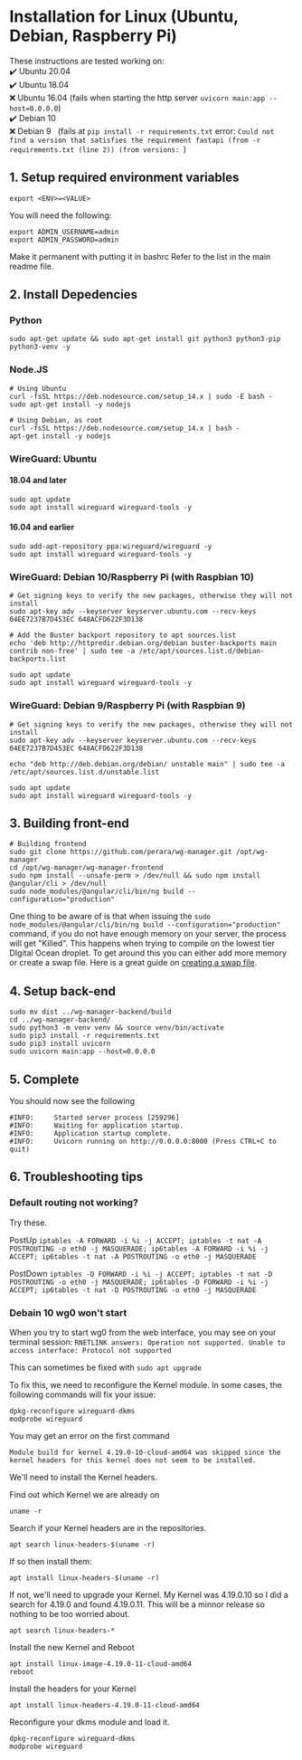 # Installation for Linux (Ubuntu, Debian, Raspberry Pi)
These instructions are tested working on:\
:heavy_check_mark: Ubuntu 20.04\
:heavy_check_mark: Ubuntu 18.04\
:x: Ubuntu 16.04 (fails when starting the http server `uvicorn main:app --host=0.0.0.0`)\
:heavy_check_mark: Debian 10\
:x: Debian 9
&nbsp;&nbsp;(fails at `pip install -r requirements.txt` error: `Could not find a version that satisfies the requirement fastapi (from -r requirements.txt (line 2)) (from versions: `)

## 1. Setup required environment variables
```
export <ENV>=<VALUE>
```
You will need the following:
```
export ADMIN_USERNAME=admin
export ADMIN_PASSWORD=admin
```
Make it permanent with putting it in bashrc
Refer to the list in the main readme file.

## 2. Install Depedencies

### Python
```
sudo apt-get update && sudo apt-get install git python3 python3-pip python3-venv -y
```

### Node.JS
```
# Using Ubuntu
curl -fsSL https://deb.nodesource.com/setup_14.x | sudo -E bash -
sudo apt-get install -y nodejs

# Using Debian, as root
curl -fsSL https://deb.nodesource.com/setup_14.x | bash -
apt-get install -y nodejs
```

### WireGuard: Ubuntu
#### 18.04 and later
```
sudo apt update
sudo apt install wireguard wireguard-tools -y
```
#### 16.04 and earlier
```
sudo add-apt-repository ppa:wireguard/wireguard -y
sudo apt install wireguard wireguard-tools -y
```

### WireGuard: Debian 10/Raspberry Pi (with Raspbian 10)
```
# Get signing keys to verify the new packages, otherwise they will not install
sudo apt-key adv --keyserver keyserver.ubuntu.com --recv-keys 04EE7237B7D453EC 648ACFD622F3D138

# Add the Buster backport repository to apt sources.list
echo 'deb http://httpredir.debian.org/debian buster-backports main contrib non-free' | sudo tee -a /etc/apt/sources.list.d/debian-backports.list

sudo apt update
sudo apt install wireguard wireguard-tools -y
```

### WireGuard: Debian 9/Raspberry Pi (with Raspbian 9)
```
# Get signing keys to verify the new packages, otherwise they will not install
sudo apt-key adv --keyserver keyserver.ubuntu.com --recv-keys 04EE7237B7D453EC 648ACFD622F3D138

echo "deb http://deb.debian.org/debian/ unstable main" | sudo tee -a /etc/apt/sources.list.d/unstable.list

sudo apt update
sudo apt install wireguard wireguard-tools -y
```

## 3. Building front-end
```
# Building frontend
sudo git clone https://github.com/perara/wg-manager.git /opt/wg-manager
cd /opt/wg-manager/wg-manager-frontend
sudo npm install --unsafe-perm > /dev/null && sudo npm install @angular/cli > /dev/null
sudo node_modules/@angular/cli/bin/ng build --configuration="production"
```
One thing to be aware of is that when issuing the `sudo node_modules/@angular/cli/bin/ng build --configuration="production"` command, if you do not have enough memory on your server, the process will get "Killed". This happens when trying to compile on the lowest tier DIgital Ocean droplet. To get around this you can either add more memory or create a swap file. Here is a great guide on [creating a swap file](https://linuxize.com/post/create-a-linux-swap-file/).

## 4. Setup back-end
```
sudo mv dist ../wg-manager-backend/build
cd ../wg-manager-backend/
sudo python3 -m venv venv && source venv/bin/activate
sudo pip3 install -r requirements.txt
sudo pip3 install uvicorn
sudo uvicorn main:app --host=0.0.0.0
```

## 5. Complete
You should now see the following
```
#INFO:     Started server process [259296]
#INFO:     Waiting for application startup.
#INFO:     Application startup complete.
#INFO:     Uvicorn running on http://0.0.0.0:8000 (Press CTRL+C to quit) 
``` 
## 6. Troubleshooting tips
### Default routing not working?
Try these.

PostUp `iptables -A FORWARD -i %i -j ACCEPT; iptables -t nat -A POSTROUTING -o eth0 -j MASQUERADE; ip6tables -A FORWARD -i %i -j ACCEPT; ip6tables -t nat -A POSTROUTING -o eth0 -j MASQUERADE`

PostDown `iptables -D FORWARD -i %i -j ACCEPT; iptables -t nat -D POSTROUTING -o eth0 -j MASQUERADE; ip6tables -D FORWARD -i %i -j ACCEPT; ip6tables -t nat -D POSTROUTING -o eth0 -j MASQUERADE`

### Debain 10 wg0 won't start
When you try to start wg0 from the web interface, you may see on your terminal session:
`RNETLINK answers: Operation not supported. Unable to access interface: Protocol not supported`

This can sometimes be fixed with ```sudo apt upgrade```

To fix this, we need to reconfigure the Kernel module. In some cases, the following commands will fix your issue:
```
dpkg-reconfigure wireguard-dkms
modprobe wireguard
```

You may get an error on the first command
```
Module build for kernel 4.19.0-10-cloud-amd64 was skipped since the
kernel headers for this kernel does not seem to be installed.
```

We'll need to install the Kernel headers.

Find out which Kernel we are already on
```
uname -r
```

Search if your Kernel headers are in the repositories.
```
apt search linux-headers-$(uname -r)
```

 If so then install them:
 ```
apt install linux-headers-$(uname -r)

```

If not, we'll need to upgrade your Kernel. My Kernel was 4.19.0.10 so I did a search for 4.19.0 and found 4.19.0.11. This will be a minnor release so nothing to be too worried about.
```
apt search linux-headers-*
```

Install the new Kernel and Reboot
```
apt install linux-image-4.19.0-11-cloud-amd64
reboot
```

Install the headers for your Kernel
```
apt install linux-headers-4.19.0-11-cloud-amd64
```

Reconfigure your dkms module and load it.
```
dpkg-reconfigure wireguard-dkms
modprobe wireguard
```
